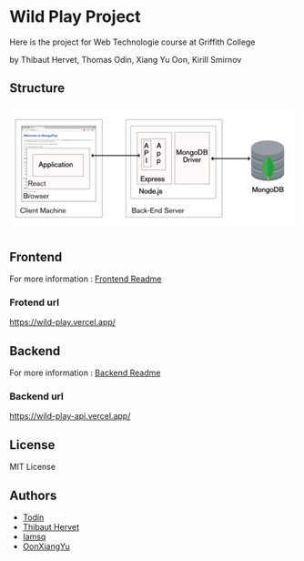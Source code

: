 # Wild Play Project

Here is the project for Web Technologie course at Griffith College

by Thibaut Hervet, Thomas Odin, Xiang Yu Oon, Kirill Smirnov

## Structure

![Image](readme_assets/structure.png)

## Frontend

For more information : [Frontend Readme](frontend/README.md)

### Frotend url

https://wild-play.vercel.app/

## Backend

For more information : [Backend Readme](backend/README.md)

### Backend url

https://wild-play-api.vercel.app/

## License

MIT License

## Authors

- [Todin](https://github.com/Todin13)
- [Thibaut Hervet](https://github.com/thibautRV)
- [Iamsq](https://github.com/lamsq)
- [OonXiangYu](https://github.com/OonXiangYu)
